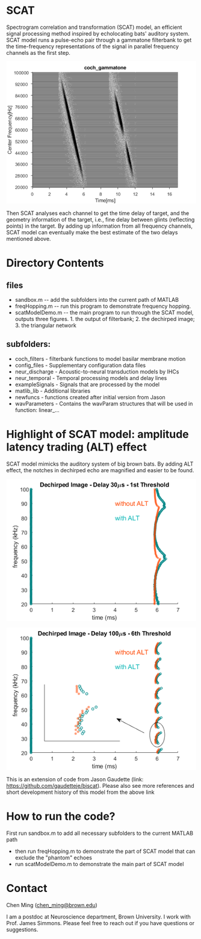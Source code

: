 # SCAT
Spectrogram correlation and transformation (SCAT) model, an efficient signal processing method inspired by echolocating bats' auditory system. SCAT model runs a pulse-echo pair through a gammatone filterbank to get the time-frequency representations of the signal in parallel frequency channels as the first step.

![](/figures/filterbankOutput.png)

Then SCAT analyses each channel to get the time delay of target, and the geometry information of the target, i.e., fine delay between glints (reflecting points) in the target. By adding up information from all frequency channels, SCAT model can eventually make the best estimate of the two delays mentioned above.

# Directory Contents
## files
* sandbox.m -- add the subfolders into the current path of MATLAB
* freqHopping.m -- run this program to demonstrate frequency hopping.
* scatModelDemo.m -- the main program to run through the SCAT model, outputs three figures. 1. the output of filterbank; 2. the dechirped image; 3. the triangular network

## subfolders:
 - coch_filters - filterbank functions to model basilar membrane motion
 - config_files - Supplementary configuration data files
 - neur_discharge - Acoustic-to-neural transduction models by IHCs
 - neur_temporal - Temporal processing models and delay lines 
 - exampleSignals - Signals that are processed by the model
 - matlib_lib - Additional libraries
 - newfuncs - functions created after initial version from Jason
 - wavParameters - Contains the wavParam structures that will be used in function: linear_...
 

 
# Highlight of SCAT model: amplitude latency trading (ALT) effect
 SCAT model mimicks the auditory system of big brown bats. By adding ALT effect, the notches in dechirped echo are magnified and easier to be found.
 
![](/figures/DechirpedImage-1.png)

![](/figures/DechirpedImage-2.png)
 
 This is an extension of code from Jason Gaudette (link: https://github.com/gaudetteje/biscat). Please also see more references and short development history of this model from the above link
 
 # How to run the code?
 First run sandbox.m to add all necessary subfolders to the current MATLAB path
 * then run freqHopping.m to demonstrate the part of SCAT model that can exclude the "phantom" echoes
 * run scatModelDemo.m to demonstrate the main part of SCAT model
 # Contact
 Chen Ming (chen_ming@brown.edu)
 
 I am a postdoc at Neuroscience department, Brown University. I work with Prof. James Simmons. Please feel free to reach out if you have questions or suggestions.

